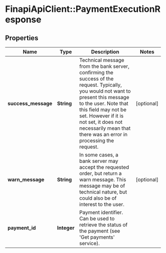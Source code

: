 # FinapiApiClient::PaymentExecutionResponse

## Properties
Name | Type | Description | Notes
------------ | ------------- | ------------- | -------------
**success_message** | **String** | Technical message from the bank server, confirming the success of the request. Typically, you would not want to present this message to the user. Note that this field may not be set. However if it is not set, it does not necessarily mean that there was an error in processing the request. | [optional] 
**warn_message** | **String** | In some cases, a bank server may accept the requested order, but return a warn message. This message may be of technical nature, but could also be of interest to the user. | [optional] 
**payment_id** | **Integer** | Payment identifier. Can be used to retrieve the status of the payment (see &#39;Get payments&#39; service). | 


